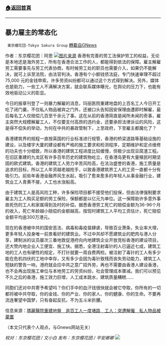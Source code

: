 ###  [:house:返回首頁](https://github.com/ourhimalayas/txt)
---


## 暴力雇主的常态化
` 東京櫻花団-Tokyo Sakura Group` [轉載自GNews](https://gnews.org/zh-hans/1619046/)

作者：东京樱花团｜阿恩
![](https://lh3.googleusercontent.com/QUdj-YOIratuRFeBGRMm5eJ1mF5aqr0VtM9IOPCtGvHp0PIs4CWz6cF40rVODkAeVEGKXYCriC8CR4ytBvRk3D_3w-oKNrjLm99rUL80TI7rY7rVg6m-k_Sut6tCAeay6_2c7Fi_=s1600)[图片来源](https://www.thestandnews.com/society/ab-%E7%91%AA%E9%BA%97%E9%86%AB%E9%99%A2%E9%87%8D%E5%BB%BA%E5%9C%B0%E7%9B%A4-%E9%80%BE%E7%99%BE%E5%B7%A5%E4%BA%BA%E4%B8%80%E5%BA%A6%E5%A0%B5%E8%B7%AF-%E5%B7%A5%E4%BA%BA%E7%AA%81%E9%81%AD%E8%A7%A3%E5%83%B1-%E7%A7%81%E4%BA%BA%E7%89%A9%E5%93%81%E8%A2%AB%E6%A3%84%E7%BD%AE)
香港有完善的劳工法保护劳工的权益，无论是本地还是海外劳工，所有在香港合法工作的人，都能得到依法的保障。雇主解雇劳工需要事先与劳工代表协商，有时候劳工处的职员也需要介入，如果仍不能解决，就可上诉至法院，由法官判决。香港有个小额钱债法庭，专门快速审理不超过 75,000 元的金钱申索，许多劳资纠纷都可以通过这个方式得到解决。另外，媒体也是助力，一些工人不满解决方案，就会联系媒体曝光，在舆论的压力下，也能有效地驱动公义的彰显。

今日的报章刊登了一则暴力解雇的消息，玛丽医院重建地盘的上百名工人今日开工吃了闭门羹，不仅私人物品被弃之门外，还被口头告知因安保理由遭即时解雇，最后每名工人仅赔偿几百至千余元了事。这在从前的香港简直是闻所未闻的奇事，雇主突然大规模解雇工人，不仅要支付高昂的违约金，还要承担法律诉讼的风险，这是得不偿失的举动，为何在中共的暴政管制下，上至政府，下至雇主都魔化了？

香港建筑界的规程一直按英国的行业标准进行规管，香港的桥梁道路等基础设施的建设，以及楼宇大厦的建设都有严格的施工要求和检测程序，定期维护和定点维修的功夫也十分细致，所以香港的建筑工程进度比较缓慢，但极少出现豆腐渣工程。在旧区重建的九龙区有许多百年历史的建筑物屹立，在香港岛更有大量殖民时期坚固的欧式建筑。香港的建筑工人劳力辛苦风险高，在法治盛誉的香港，施工质量是追求的目标，所以工人年资越老越抢手，以致香港建筑界工人的工资一直都十分有吸引力。前些年香港金融界风生水起，吸引了愈来愈多的年轻人从事金融行业，建筑业工人青黄不接，人工也水涨船高。

由于建筑工人是高风险工种，许多保险项目都不接受他们投保，但由法律强制要求雇主为工人购买足额的劳工保险，保额都是以亿元为单位。这一保障助许多意外事故死伤的工人和家属得到及时的补偿。据悉香港劳工死亡的赔偿金额为36-96个月的收入，死亡年龄越小赔偿的金额越高，按现时建筑工人平均工资估计，死亡赔偿金额平均逾300万港元。

现在的香港被中共的国安恶法、病毒和毒疫苗肆虐，导致百业萧条，失业率大增，更多年轻人投身唯一前景看好的建筑业。不过中共却不愿建筑业的肥肉与港人分享，建制派的议员屡次三番地敦促港府向内地建筑企业开放竞标香港的建设项目，还大赞内地企业人工便宜、施工快。据悉，全港注射毒针的人已逼近七成，建筑工地的工人也有硬性的规定，不打针就要一周自费两检。被注射了毒针的工人有多少能在危机四伏的工地中幸存，又有多少会因为毒针致残而丧失劳动能力，建筑工人短缺的警告一响，港府就会应中共之意广招外劳，再也不需要由香港人建设香港，也不会再出现施工单位与本地劳工的劳资纠纷，社会管理成本骤减。我们可以预见不久之后的香港，施工效力巨增，人工成本跳水，建筑质量糟糕……

同胞们还对中共寄予希望吗？你们手中的血汗钱很快就会被它夺取，你所有的一切都将被中共夺取，你的金钱、你的产业、你的家人、你的健康、你的生命。不要再流连奢望中国梦，只有奋起反抗，不为五斗米折腰。

信息来源：[瑪麗醫院重建地盤　逾百工人一度堵路　工人：突遭解僱　私人物品被棄置](https://www.thestandnews.com/society/ab-%E7%91%AA%E9%BA%97%E9%86%AB%E9%99%A2%E9%87%8D%E5%BB%BA%E5%9C%B0%E7%9B%A4-%E9%80%BE%E7%99%BE%E5%B7%A5%E4%BA%BA%E4%B8%80%E5%BA%A6%E5%A0%B5%E8%B7%AF-%E5%B7%A5%E4%BA%BA%E7%AA%81%E9%81%AD%E8%A7%A3%E5%83%B1-%E7%A7%81%E4%BA%BA%E7%89%A9%E5%93%81%E8%A2%AB%E6%A3%84%E7%BD%AE)

（本文只代表个人观点，与Gnews网站无关）

*校对：东京樱花团 / 文小白*
*发布：东京樱花团 / 平安卿卿*
![](https://assets.gnews.org/wp-content/uploads/2021/09/image0-1-18.jpg)
